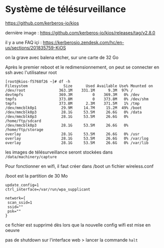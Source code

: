 # Système de télésurveillance

https://github.com/kerberos-io/kios

dernière image : https://github.com/kerberos-io/kios/releases/tag/v2.8.0

il y a une FAQ içi : https://kerberosio.zendesk.com/hc/en-us/sections/201835759-KiOS

on la grave avec balena etcher, sur une carte de 32 Go

Après le premier reboot et le redimensionnement, on peut se connecter en ssh avec l'utilisateur root
```
[root@kios-f5768f26 ~]# df -h
Filesystem                Size      Used Available Use% Mounted on
/dev/root               363.1M    331.1M      9.3M  97% /
devtmpfs                369.3M         0    369.3M   0% /dev
tmpfs                   373.8M         0    373.8M   0% /dev/shm
tmpfs                   373.8M      2.3M    371.5M   1% /tmp
/dev/mmcblk0p1           29.9M     14.7M     15.2M  49% /boot
/dev/mmcblk0p3           28.1G     53.5M     26.6G   0% /data
/dev/mmcblk0p3           28.1G     53.5M     26.6G   0% /home/ftp/sdcard
/dev/mmcblk0p3           28.1G     53.5M     26.6G   0% /home/ftp/storage
overlay                  28.1G     53.5M     26.6G   0% /usr
overlay                  28.1G     53.5M     26.6G   0% /var/log
overlay                  28.1G     53.5M     26.6G   0% /var/lib
```
les images de télésurveillance seront stockées dans `/data/machinery/capture`

Pour fonctionner en wifi, il faut créer dans /boot un fichier wireless.conf 

/boot est la partition de 30 Mo

```
update_config=1
ctrl_interface=/var/run/wpa_supplicant

network={
 scan_ssid=1
 ssid=""
 psk=""
}
```
ce fichier est supprimé dès lors que la nouvelle config wifi est mise en oeuvre

pas de shutdown sur l'interface web > lancer la commande `halt`
